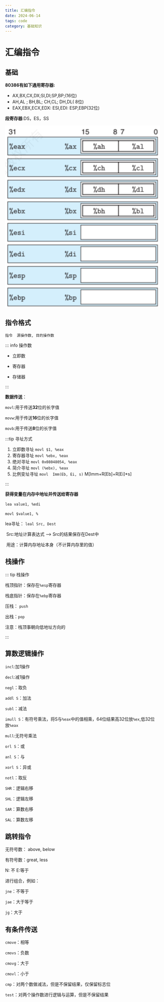 ```yaml
---
title: 汇编指令
date: 2024-06-14 
tags: code
category: 基础知识
---
```


# 汇编指令

## 基础

**80386有如下通用寄存器:**

- AX,BX,CX,DX;SI,DI;SP,BP;(16位)
- AH,AL ; BH,BL; CH,CL; DH,DL( 8位)
- EAX,EBX,ECX,EDX: ESI,EDI: ESP,EBP(32位)

**段寄存器**:DS，ES，SS

<!-- more -->

![](/image/base/hiubian1.png)

## 指令格式

`指令  源操作数, 目的操作数`

::: info 操作数

- 立即数

- 寄存器

- 存储器

:::

**数据传送**：

`movl`:用于传送**32**位的长字值

`movw`:用于传送**16**位的长字值

`movb`:用于传送**8**位的长字值

:::tip 寻址方式

1. 立即数寻址   `movl $1, %eax`
2. 寄存器寻址  `movl %ebx, %eax`
3. 绝对寻址 `movl 0x08048054, %eax`
4. 简介寻址 `movl (%ebx), %eax`
5. 比例变址寻址 `movl  Imm(Eb, Ei, s)`    M[Imm+R[Eb]+R[Ei]*s]

:::



**获得变量在内存中地址并传送给寄存器**

`lea value1, %edi` 

`movl $value1, %`

lea寻址： `leal Src, Dest`

​	Src:地址计算表达式   --> Src的结果保存在Dest中

​	用途：计算内存地址本身（不计算内存里的值）



## 栈操作

::: tip 栈操作

栈顶指针：保存在`%esp`寄存器

栈底指针：保存在`%ebp`寄存器

压栈： `push`

出栈：`pop`

注意：栈顶事朝向低地址方向的

:::

## 算数逻辑操作

`incl`:加1操作

`decl`:减1操作

`negl`：取负

`addl S`：加法

`subl`：减法

`imull S`：有符号乘法，将S与`%eax`中的值相乘，64位结果高32位放`%ex`,低32位放`%eax`

`mull`:无符号乘法

`orl S`：或

`anl S`：与

`xorl S`：异或

`notl`：取反

`SHR`：逻辑右移

`SHL`：逻辑左移

`SAR`：算数右移

`SAL`：算数左移

## 跳转指令

无符号数： above, below

有符号数：great, less

N: 不   E:等于

进行组合，例如：

`jne`：不等于 

`jae`：大于等于

`jg`：大于

## 有条件传送

`cmove`：相等

`cmovs`：负数

`cmovg`：大于

`cmovl`：小于



`cmp`：对两个数做减法，但是不保留结果，仅保留标志位

`test`：对两个操作数进行逻辑与运算，但是不保留结果